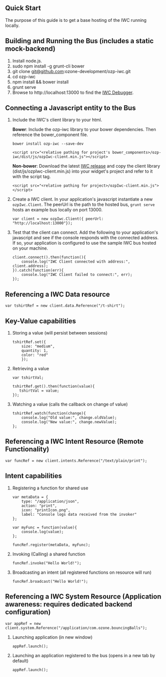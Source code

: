 ## Quick Start
The purpose of this guide is to get a base hosting of the IWC running locally.

Building and Running the Bus (includes a static mock-backend)
--------------
1.  Install node.js.
2.  sudo npm install -g grunt-cli bower
3.  git clone git@github.com:ozone-development/ozp-iwc.git
4.  cd ozp-iwc
6.  npm install && bower install
7.  grunt serve
8. Browse to http://localhost:13000 to find the [IWC Debugger]().

Connecting a Javascript entity to the Bus
--------------
1. Include the IWC's client library to your html.

    **Bower**: Include the ozp-iwc library to your bower dependencies. Then reference the bower_component
    file.
    ```
    bower install ozp-iwc --save-dev
    ```

    ```
    <script src="<relative pathing for project's bower_components>/ozp-iwc/dist/js/ozpIwc-client.min.js"></script>
    ```

    **Non-bower**: Download the latest [IWC release](https://github.com/ozone-development/ozp-iwc/releases) and copy
    the client library (dist/js/ozpIwc-client.min.js) into your widget's project and refer to it with the script tag.
    ```      
    <script src="<relative pathing for project>/ozpIwc-client.min.js"></script>
    ```    

2. Create a IWC client. In your application's javascript instantiate a new `ozpIwc.Client`. The peerUrl is the path to
the hosted bus, `grunt serve` hosts an example bus locally on port 13000.
    ```
    var client = new ozpIwc.Client({ peerUrl: "http://localhost:13000"});
    ```

3. Test that the client can connect. Add the following to your application's javascript and see if the console responds
with the connected address. If so, your application is configured to use the sample IWC bus hosted on your machine.
    ```
    client.connect().then(function(){
        console.log("IWC Client connected with address:", client.address);
    }).catch(function(err){
        console.log("IWC Client failed to connect:", err);
    });
    ```

Referencing a IWC Data resource
--------------
```
var tshirtRef = new client.data.Reference("/t-shirt");
```
Key-Value capabilities
--------------
1. Storing a value (will persist between sessions)
    ```
    tshirtRef.set({
        size: "medium",
        quantity: 1,
        color: "red"
        });
    ```

2. Retrieving a value
    ```
    var tshirtVal;

    tshirtRef.get().then(function(value){
       tshirtVal = value;
    });
    ```

3. Watching a value (calls the callback on change of value)
    ```
    tshirtRef.watch(function(change){
        console.log("Old value:", change.oldValue);
        console.log("New value:", change.newValue);
    };
    ```


Referencing a IWC Intent Resource (Remote Functionality)
--------------
```
var funcRef = new client.intents.Reference("/text/plain/print");
```

Intent capabilities
--------------
1. Registering a function for shared use
    ```
    var metaData = {
        type: "/application/json",
        action: "print",
        icon: "printIcon.png",
        label: "Console logs data received from the invoker"
    };

    var myFunc = function(value){
        console.log(value);
    };

    funcRef.register(metaData, myFunc);
    ```

2. Invoking (Calling) a shared function
    ```
    funcRef.invoke("Hello World!");
    ```

3. Broadcasting an intent (all registered functions on resource will run)
    ```
    funcRef.broadcast("Hello World!");
    ```

Referencing a IWC System Resource (Application awareness: requires dedicated backend configuration)
--------------
```
var appRef = new client.system.Reference("/application/com.ozone.bouncingBalls");
```

1. Launching application (in new window)
    ```
    appRef.launch();
    ```

2. Launching an application registered to the bus (opens in a new tab by default)
    ```
    appRef.launch();
    ```

